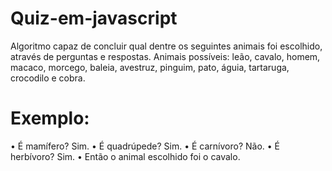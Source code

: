 # Quiz-em-javascript

Algoritmo capaz de concluir qual dentre os seguintes animais foi escolhido, através de 
perguntas e respostas. Animais possíveis: leão, cavalo, homem, macaco, morcego, baleia, 
avestruz, pinguim, pato, águia, tartaruga, crocodilo e cobra.

# Exemplo:

• É mamífero? Sim.
• É quadrúpede? Sim.
• É carnívoro? Não.
• É herbívoro? Sim.
• Então o animal escolhido foi o cavalo.

